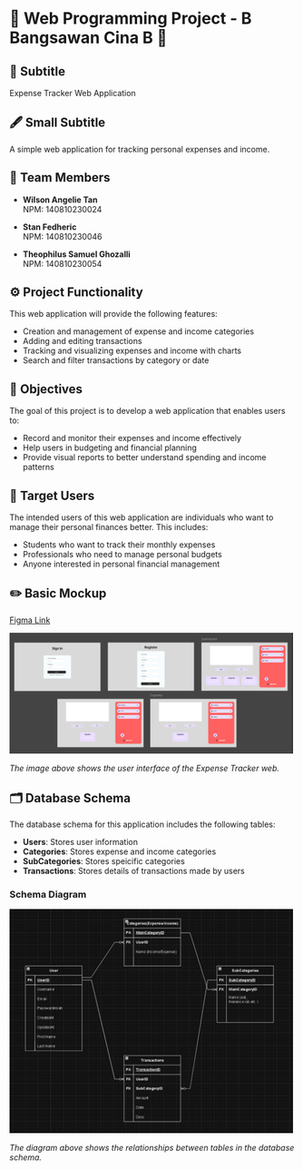 # 🌟 Web Programming Project - B Bangsawan Cina B 🌟

## 📜 Subtitle
Expense Tracker Web Application

## 🖋️ Small Subtitle
A simple web application for tracking personal expenses and income.

## 👥 Team Members
- **Wilson Angelie Tan**  
  NPM: 140810230024

- **Stan Fedheric**  
  NPM: 140810230046

- **Theophilus Samuel Ghozalli**  
  NPM: 140810230054

## ⚙️ Project Functionality
This web application will provide the following features:
- Creation and management of expense and income categories
- Adding and editing transactions
- Tracking and visualizing expenses and income with charts
- Search and filter transactions by category or date

## 🎯 Objectives
The goal of this project is to develop a web application that enables users to:
- Record and monitor their expenses and income effectively
- Help users in budgeting and financial planning
- Provide visual reports to better understand spending and income patterns

## 🎯 Target Users
The intended users of this web application are individuals who want to manage their personal finances better. This includes:
- Students who want to track their monthly expenses
- Professionals who need to manage personal budgets
- Anyone interested in personal financial management

## ✏️ Basic Mockup

[Figma Link](https://www.figma.com/design/7zkiv3bm4tGfWc3Nhbw7gx/Mock-Up-Pem-Web?node-id=9-1635&t=1iGMFpF8jmQVcxkQ-1)

<img src="mockup-image.png" alt="Mockup" width="500"/>

*The image above shows the user interface of the Expense Tracker web.*


## 🗂️ Database Schema
The database schema for this application includes the following tables:
- **Users**: Stores user information
- **Categories**: Stores expense and income categories
- **SubCategories**: Stores speicific categories
- **Transactions**: Stores details of transactions made by users

### Schema Diagram

<img src="Database-Schema.png" alt="Database Schema" width="500"/>

*The diagram above shows the relationships between tables in the database schema.*


